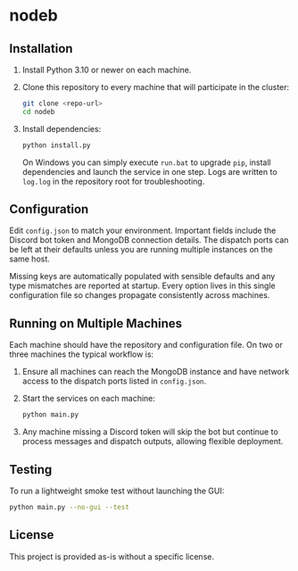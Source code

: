 # nodeb

## Installation

1. Install Python 3.10 or newer on each machine.
2. Clone this repository to every machine that will participate in the
   cluster:

   ```bash
   git clone <repo-url>
   cd nodeb
   ```

3. Install dependencies:

   ```bash
   python install.py
   ```

   On Windows you can simply execute `run.bat` to upgrade `pip`, install
   dependencies and launch the service in one step.  Logs are written to
   `log.log` in the repository root for troubleshooting.

## Configuration

Edit `config.json` to match your environment.  Important fields include the
Discord bot token and MongoDB connection details.  The dispatch ports can be
left at their defaults unless you are running multiple instances on the same
host.

Missing keys are automatically populated with sensible defaults and any
type mismatches are reported at startup.  Every option lives in this single
configuration file so changes propagate consistently across machines.

## Running on Multiple Machines

Each machine should have the repository and configuration file.  On
two or three machines the typical workflow is:

1. Ensure all machines can reach the MongoDB instance and have network access
   to the dispatch ports listed in `config.json`.
2. Start the services on each machine:

   ```bash
   python main.py
   ```

3. Any machine missing a Discord token will skip the bot but continue to
   process messages and dispatch outputs, allowing flexible deployment.

## Testing

To run a lightweight smoke test without launching the GUI:

```bash
python main.py --no-gui --test
```

## License

This project is provided as-is without a specific license.
